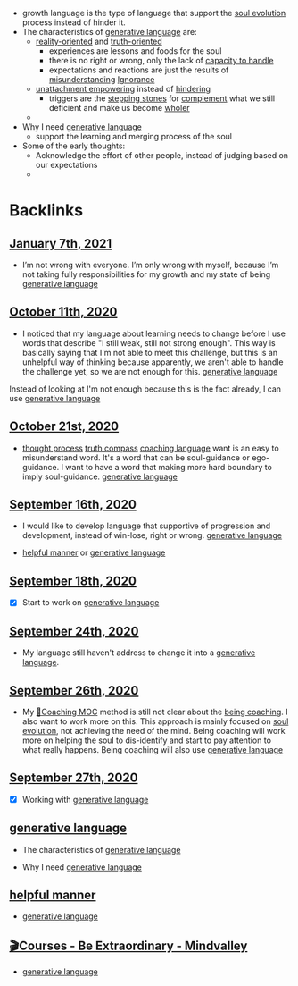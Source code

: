 - growth language is the type of language that support the [soul evolution](<soul evolution.md>) process instead of hinder it.
- The characteristics of [generative language](<generative language.md>) are:
    -  [reality-oriented](<reality-oriented.md>) and [truth-oriented](<truth-oriented.md>)
        - experiences are lessons and foods for the soul
        - there is no right or wrong, only the lack of [capacity to handle](<capacity to handle.md>)
        - expectations and reactions are just the results of [misunderstanding](<misunderstanding.md>) [Ignorance](<Ignorance.md>)
    - [unattachment empowering](<unattachment empowering.md>) instead of [hindering](<hindering.md>)
        - triggers are the [stepping stones](<stepping stones.md>) for [complement](<complement.md>) what we still deficient and make us become [wholer](<wholer.md>)
    - 
- Why I need [generative language](<generative language.md>)
    - support the learning and merging process of the soul
- Some of the early thoughts:
    - Acknowledge the effort of other people, instead of judging based on our expectations
    -  

# Backlinks
## [January 7th, 2021](<January 7th, 2021.md>)
- I’m not wrong with everyone. I’m only wrong with myself, because I’m not taking fully responsibilities for my growth and my state of being [generative language](<generative language.md>)

## [October 11th, 2020](<October 11th, 2020.md>)
- I noticed that my language about learning needs to change before I use words that describe "I still weak, still not strong enough". This way is basically saying that I'm not able to meet this challenge, but this is an unhelpful way of thinking because apparently, we aren't able to handle the challenge yet, so we are not enough for this. [generative language](<generative language.md>)

Instead of looking at I'm not enough because this is the fact already, I can use [generative language](<generative language.md>)

## [October 21st, 2020](<October 21st, 2020.md>)
- [thought process](<thought process.md>) [truth compass](<truth compass.md>) [coaching language](<coaching language.md>) want is an easy to misunderstand word. It's a word that can be soul-guidance or ego-guidance. I want to have a word that making more hard boundary to imply soul-guidance. [generative language](<generative language.md>)

## [September 16th, 2020](<September 16th, 2020.md>)
- I would like to develop language that supportive of progression and development, instead of win-lose, right or wrong. [generative language](<generative language.md>)

- [helpful manner](<helpful manner.md>) or [generative language](<generative language.md>)

## [September 18th, 2020](<September 18th, 2020.md>)
- [x] Start to work on [generative language](<generative language.md>)

## [September 24th, 2020](<September 24th, 2020.md>)
- My language still haven't address to change it into a [generative language](<generative language.md>).

## [September 26th, 2020](<September 26th, 2020.md>)
- My [🧭Coaching MOC](<🧭Coaching MOC.md>) method is still not clear about the [being coaching](<being coaching.md>). I also want to work more on this. This approach is mainly focused on [soul evolution](<soul evolution.md>), not achieving the need of the mind. Being coaching will work more on helping the soul to dis-identify and start to pay attention to what really happens. Being coaching will also use [generative language](<generative language.md>)

## [September 27th, 2020](<September 27th, 2020.md>)
- [x] Working with [generative language](<generative language.md>)

## [generative language](<generative language.md>)
- The characteristics of [generative language](<generative language.md>)

- Why I need [generative language](<generative language.md>)

## [helpful manner](<helpful manner.md>)
- [generative language](<generative language.md>)

## [🎬Courses - Be Extraordinary - Mindvalley](<🎬Courses - Be Extraordinary - Mindvalley.md>)
- [generative language](<generative language.md>)

